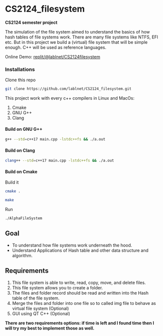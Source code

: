 # CS2124_filesystem
**CS2124 semester project**

The simulation of the file system aimed to understand the basics of how hash tables of
file systems work. There are many file systems like NTFS, EFI etc. But in this project we
build a (virtual) file system that will be simple enough. C++ will be used as reference
languages.

Online Demo: <a href="https://replit.com/@lablnet/CS2124filesystem#main.cpp" target="_blank">replit/@lablnet/CS2124filesystem</a>

### Installations
Clone this repo
```sh
git clone https://github.com/lablnet/CS2124_filesystem.git
```
This project work with every c++ compilers in Linux and MacOs:
1. Cmake
2. GNU G++
3. Clang

#### Build on GNU G++

```sh
g++ --std=c++17 main.cpp -lstdc++fs && ./a.out
```

#### Build on Clang

```sh 
clang++ --std=c++17 main.cpp -lstdc++fs && ./a.out
```

#### Build on Cmake

Build it
```sh
cmake .
```
```sh
make
```

Run
```sh
./AlphaFileSystem
```

## Goal
- To understand how file systems work underneath the hood.
- Understand Applications of Hash table and other data structure and algorithm.

## Requirements
1. This file system is able to write, read, copy, move, and delete files.
2. This file system allows you to create a folder.
3. The files and folder record should be read and written into the Hash table of the file
   system.
4. Merge the files and folder into one file so to called img file to behave as virtual file
   system (Optional)
5. GUI using QT C++ (Optional)

**There are two requirements options: if time is left and I found time then I will try my best to
   implement those as well.**
   

